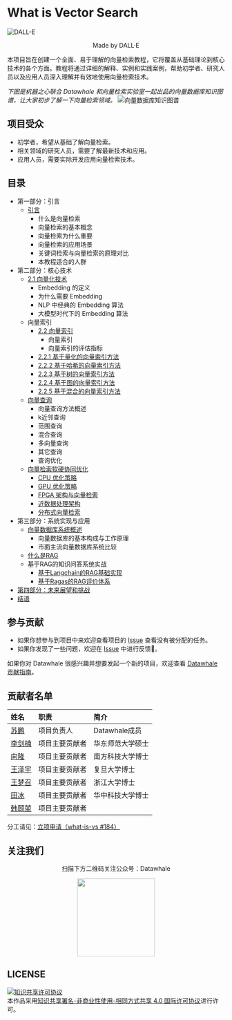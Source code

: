 # What is Vector Search

![DALL-E](./images/DALL-E.png)
<div align=center>
<p>Made by DALL·E</p>
</div>

本项目旨在创建一个全面、易于理解的向量检索教程，它将覆盖从基础理论到核心技术的各个方面。教程将通过详细的解释、实例和实践案例，帮助初学者、研究人员以及应用人员深入理解并有效地使用向量检索技术。

*下图是机器之心联合 Datawhale 和向量检索实验室一起出品的向量数据库知识图谱，让大家初步了解一下向量检索领域。*
![向量数据库知识图谱](./images/vs-kg.jpg)

## 项目受众

- 初学者，希望从基础了解向量检索。
- 相关领域的研究人员，需要了解最新技术和应用。
- 应用人员，需要实际开发应用向量检索技术。

## 目录

- 第一部分：引言
  - [引言](./docs/chapter1/introduction.md)
    - 什么是向量检索
    - 向量检索的基本概念
    - 向量检索为什么重要
    - 向量检索的应用场景
    - 关键词检索与向量检索的原理对比
    - 本教程适合的人群
- 第二部分：核心技术
  - [2.1 向量化技术](./docs/chapter2/embedding.md)
    - Embedding 的定义
    - 为什么需要 Embedding
    - NLP 中经典的 Embedding 算法
    - 大模型时代下的 Embedding 算法
  - 向量索引
    - [2.2 向量索引](./docs/chapter2/index.md)
      - 向量索引
      - 向量索引的评估指标
    - [2.2.1 基于量化的向量索引方法](./docs/chapter2/2.2.1%20pq-based-index.md)
    - [2.2.2 基于哈希的向量索引方法](./docs/chapter2/2.2.2%20hash-based-index.md)
    - [2.2.3 基于树的向量索引方法](./docs/chapter2/2.2.3%20tree-based-index.md)
    - [2.2.4 基于图的向量索引方法](./docs/chapter2/2.2.4%20graph-based-index.md)
    - [2.2.5 基于混合的向量索引方法](./docs/chapter2/2.2.5%20hybrid-index.md)
  - [向量查询](./docs/chapter2/2.3%20vector-query.md)
    - 向量查询方法概述
    - k近邻查询
    - 范围查询
    - 混合查询
    - 多向量查询
    - 其它查询
    - 查询优化
  - [向量检索软硬协同优化](./docs/chapter2/2.4%20hw-sw-codesign.md)
    - [CPU 优化策略](./docs/chapter2/2.4.1%20CPU.md)
    - [GPU 优化策略](./docs/chapter2/2.4.2%20GPU.md)
    - [FPGA 架构与向量检索](./docs/chapter2/2.4.3%20FPGA.md)
    - [近数据处理架构](./docs/chapter2/2.4.4%20Near-Storage-Processing.md)
    - [分布式向量检索](./docs/chapter2/2.4.5%20Distributed.md)
    <!-- - [算法层面](./docs/chapter2/2.4.1%20algorithm.md)
    - [硬件层面](./docs/chapter2/2.4.2%20hardware.md)
      - CPU 多核架构
      - GPU 架构
      - FPGA 架构
      - 近数据处理架构 -->
- 第三部分：系统实现与应用
  - [向量数据库系统概述](./docs/chapter3/system.md)
    - 向量数据库的基本构成与工作原理
    - 市面主流向量数据库系统比较
  - [什么是RAG](./docs/chapter3/RAG.md)
  - 基于RAG的知识问答系统实战
    - [基于Langchain的RAG基础实现](./docs/chapter3/practice.md)
    - [基于Ragas的RAG评价体系](./docs/chapter3/evaluation.md)
- [第四部分：未来展望和挑战](./docs/chapter4/challenge.md)
- [结语](./docs/chapter5/summary.md)

## 参与贡献

- 如果你想参与到项目中来欢迎查看项目的 [Issue](https://github.com/datawhalechina/what-is-vs/issues) 查看没有被分配的任务。
- 如果你发现了一些问题，欢迎在 [Issue](https://github.com/datawhalechina/what-is-vs/issues) 中进行反馈🐛。

如果你对 Datawhale 很感兴趣并想要发起一个新的项目，欢迎查看 [Datawhale 贡献指南](https://github.com/datawhalechina/DOPMC#%E4%B8%BA-datawhale-%E5%81%9A%E5%87%BA%E8%B4%A1%E7%8C%AE)。

## 贡献者名单

| 姓名                                      | 职责           | 简介             |
| :---------------------------------------- | :------------- | :--------------- |
| [苏鹏](https://github.com/SuperSupeng)    | 项目负责人     | Datawhale成员    |
| [李剑楠](https://github.com/ljn-aaa)      | 项目主要贡献者 | 华东师范大学硕士 |
| [向隆](https://github.com/BenjaminXiang)  | 项目主要贡献者 | 南方科技大学博士 |
| [王泽宇](https://github.com/CaucherWang)  | 项目主要贡献者 | 复旦大学博士     |
| [王梦召](https://github.com/whenever5225) | 项目主要贡献者 | 浙江大学博士     |
| [田冰](https://github.com/tianbing111)    | 项目主要贡献者 | 华中科技大学博士 |
| [韩颐堃](https://github.com/YikunHan42)   | 项目主要贡献者 |                  |

分工请见：[立项申请（what-is-vs #184）](https://github.com/datawhalechina/DOPMC/issues/184)

## 关注我们

<div align=center>
<p>扫描下方二维码关注公众号：Datawhale</p>
<img src="https://raw.githubusercontent.com/datawhalechina/pumpkin-book/master/res/qrcode.jpeg" width = "180" height = "180">
</div>

## LICENSE

<a rel="license" href="http://creativecommons.org/licenses/by-nc-sa/4.0/"><img alt="知识共享许可协议" style="border-width:0" src="https://img.shields.io/badge/license-CC%20BY--NC--SA%204.0-lightgrey" /></a><br />本作品采用<a rel="license" href="http://creativecommons.org/licenses/by-nc-sa/4.0/">知识共享署名-非商业性使用-相同方式共享 4.0 国际许可协议</a>进行许可。